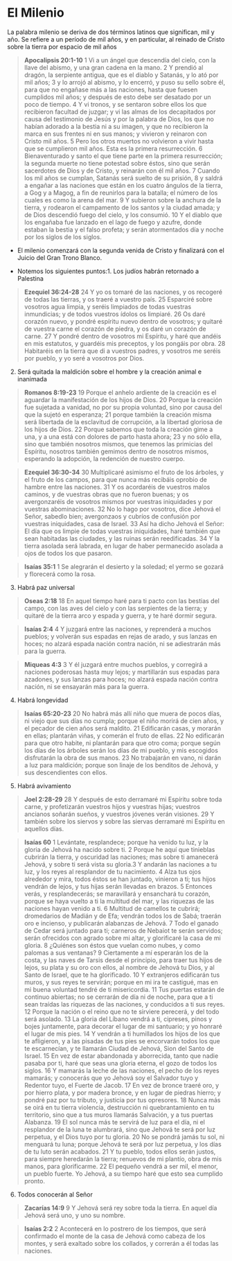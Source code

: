 # El Milenio

La palabra milenio se deriva de dos términos latinos que significan, mil y año. Se refiere a un período de mil años, y en particular, al reinado de Cristo sobre la tierra por espacio de mil años

> **Apocalipsis 20:1-10**
> 1 Vi a un ángel que descendía del cielo, con la llave del abismo, y una gran cadena en la mano.
 2 Y prendió al dragón, la serpiente antigua, que es el diablo y Satanás, y lo ató por mil años;
 3 y lo arrojó al abismo, y lo encerró, y puso su sello sobre él, para que no engañase más a las naciones, hasta que fuesen cumplidos mil años; y después de esto debe ser desatado por un poco de tiempo.
 4 Y vi tronos, y se sentaron sobre ellos los que recibieron facultad de juzgar; y vi las almas de los decapitados por causa del testimonio de Jesús y por la palabra de Dios, los que no habían adorado a la bestia ni a su imagen, y que no recibieron la marca en sus frentes ni en sus manos; y vivieron y reinaron con Cristo mil años.
 5 Pero los otros muertos no volvieron a vivir hasta que se cumplieron mil años. Esta es la primera resurrección.
 6 Bienaventurado y santo el que tiene parte en la primera resurrección; la segunda muerte no tiene potestad sobre éstos, sino que serán sacerdotes de Dios y de Cristo, y reinarán con él mil años.
 7 Cuando los mil años se cumplan, Satanás será suelto de su prisión,
 8 y saldrá a engañar a las naciones que están en los cuatro ángulos de la tierra, a Gog y a Magog, a fin de reunirlos para la batalla; el número de los cuales es como la arena del mar.
 9 Y subieron sobre la anchura de la tierra, y rodearon el campamento de los santos y la ciudad amada; y de Dios descendió fuego del cielo, y los consumió.
 10 Y el diablo que los engañaba fue lanzado en el lago de fuego y azufre, donde estaban la bestia y el falso profeta; y serán atormentados día y noche por los siglos de los siglos.

- El milenio comenzará con la segunda venida de Cristo y finalizará con el Juicio del Gran Trono Blanco.

- Notemos los siguientes puntos:1. Los judíos habrán retornado a Palestina

> **Ezequiel 36:24-28**
> 24 Y yo os tomaré de las naciones, y os recogeré de todas las tierras, y os traeré a vuestro país.
 25 Esparciré sobre vosotros agua limpia, y seréis limpiados de todas vuestras inmundicias; y de todos vuestros ídolos os limpiaré.
 26 Os daré corazón nuevo, y pondré espíritu nuevo dentro de vosotros; y quitaré de vuestra carne el corazón de piedra, y os daré un corazón de carne.
 27 Y pondré dentro de vosotros mi Espíritu, y haré que andéis en mis estatutos, y guardéis mis preceptos, y los pongáis por obra.
 28 Habitaréis en la tierra que di a vuestros padres, y vosotros me seréis por pueblo, y yo seré a vosotros por Dios.
2. Será quitada la maldición sobre el hombre y la creación animal e inanimada 

> **Romanos 8:19-23**
> 19 Porque el anhelo ardiente de la creación es el aguardar la manifestación de los hijos de Dios.
 20 Porque la creación fue sujetada a vanidad, no por su propia voluntad, sino por causa del que la sujetó en esperanza;
 21 porque también la creación misma será libertada de la esclavitud de corrupción, a la libertad gloriosa de los hijos de Dios.
 22 Porque sabemos que toda la creación gime a una, y a una está con dolores de parto hasta ahora;
 23 y no sólo ella, sino que también nosotros mismos, que tenemos las primicias del Espíritu, nosotros también gemimos dentro de nosotros mismos, esperando la adopción, la redención de nuestro cuerpo.

> **Ezequiel 36:30-34**
> 30 Multiplicaré asimismo el fruto de los árboles, y el fruto de los campos, para que nunca más recibáis oprobio de hambre entre las naciones.
 31 Y os acordaréis de vuestros malos caminos, y de vuestras obras que no fueron buenas; y os avergonzaréis de vosotros mismos por vuestras iniquidades y por vuestras abominaciones.
 32 No lo hago por vosotros, dice Jehová el Señor, sabedlo bien; avergonzaos y cubríos de confusión por vuestras iniquidades, casa de Israel.
 33 Así ha dicho Jehová el Señor: El día que os limpie de todas vuestras iniquidades, haré también que sean habitadas las ciudades, y las ruinas serán reedificadas.
 34 Y la tierra asolada será labrada, en lugar de haber permanecido asolada a ojos de todos los que pasaron.

> **Isaías 35:1**
> 1 Se alegrarán el desierto y la soledad; el yermo se gozará y florecerá como la rosa.
3. Habrá paz universal

> **Oseas 2:18**
> 18 En aquel tiempo haré para ti pacto con las bestias del campo, con las aves del cielo y con las serpientes de la tierra; y quitaré de la tierra arco y espada y guerra, y te haré dormir segura.

> **Isaías 2:4**
> 4 Y juzgará entre las naciones, y reprenderá a muchos pueblos; y volverán sus espadas en rejas de arado, y sus lanzas en hoces; no alzará espada nación contra nación, ni se adiestrarán más para la guerra.

> **Miqueas 4:3**
> 3 Y él juzgará entre muchos pueblos, y corregirá a naciones poderosas hasta muy lejos; y martillarán sus espadas para azadones, y sus lanzas para hoces; no alzará espada nación contra nación, ni se ensayarán más para la guerra.
4. Habrá longevidad

> **Isaías 65:20-23**
> 20 No habrá más allí niño que muera de pocos días, ni viejo que sus días no cumpla; porque el niño morirá de cien años, y el pecador de cien años será maldito.
 21 Edificarán casas, y morarán en ellas; plantarán viñas, y comerán el fruto de ellas.
 22 No edificarán para que otro habite, ni plantarán para que otro coma; porque según los días de los árboles serán los días de mi pueblo, y mis escogidos disfrutarán la obra de sus manos.
 23 No trabajarán en vano, ni darán a luz para maldición; porque son linaje de los benditos de Jehová, y sus descendientes con ellos.
5. Habrá avivamiento

> **Joel 2:28-29**
> 28 Y después de esto derramaré mi Espíritu sobre toda carne, y profetizarán vuestros hijos y vuestras hijas; vuestros ancianos soñarán sueños, y vuestros jóvenes verán visiones.
 29 Y también sobre los siervos y sobre las siervas derramaré mi Espíritu en aquellos días.

> **Isaías 60**
> 1 Levántate, resplandece; porque ha venido tu luz, y la gloria de Jehová ha nacido sobre ti.
 2 Porque he aquí que tinieblas cubrirán la tierra, y oscuridad las naciones; mas sobre ti amanecerá Jehová, y sobre ti será vista su gloria.3 Y andarán las naciones a tu luz, y los reyes al resplandor de tu nacimiento.
 4 Alza tus ojos alrededor y mira, todos éstos se han juntado, vinieron a ti; tus hijos vendrán de lejos, y tus hijas serán llevadas en brazos.
 5 Entonces verás, y resplandecerás; se maravillará y ensanchará tu corazón, porque se haya vuelto a ti la multitud del mar, y las riquezas de las naciones hayan venido a ti.
 6 Multitud de camellos te cubrirá; dromedarios de Madián y de Efa; vendrán todos los de Sabá; traerán oro e incienso, y publicarán alabanzas de Jehová.
 7 Todo el ganado de Cedar será juntado para ti; carneros de Nebaiot te serán servidos; serán ofrecidos con agrado sobre mi altar, y glorificaré la casa de mi gloria.
 8 ¿Quiénes son éstos que vuelan como nubes, y como palomas a sus ventanas?
 9 Ciertamente a mí esperarán los de la costa, y las naves de Tarsis desde el principio, para traer tus hijos de lejos, su plata y su oro con ellos, al nombre de Jehová tu Dios, y al Santo de Israel, que te ha glorificado.
 10 Y extranjeros edificarán tus muros, y sus reyes te servirán; porque en mi ira te castigué, mas en mi buena voluntad tendré de ti misericordia.
 11 Tus puertas estarán de continuo abiertas; no se cerrarán de día ni de noche, para que a ti sean traídas las riquezas de las naciones, y conducidos a ti sus reyes.
 12 Porque la nación o el reino que no te sirviere perecerá, y del todo será asolado.
 13 La gloria del Líbano vendrá a ti, cipreses, pinos y bojes juntamente, para decorar el lugar de mi santuario; y yo honraré el lugar de mis pies.
 14 Y vendrán a ti humillados los hijos de los que te afligieron, y a las pisadas de tus pies se encorvarán todos los que te escarnecían, y te llamarán Ciudad de Jehová, Sion del Santo de Israel.
 15 En vez de estar abandonada y aborrecida, tanto que nadie pasaba por ti, haré que seas una gloria eterna, el gozo de todos los siglos.
 16 Y mamarás la leche de las naciones, el pecho de los reyes mamarás; y conocerás que yo Jehová soy el Salvador tuyo y Redentor tuyo, el Fuerte de Jacob.
 17 En vez de bronce traeré oro, y por hierro plata, y por madera bronce, y en lugar de piedras hierro; y pondré paz por tu tributo, y justicia por tus opresores.
 18 Nunca más se oirá en tu tierra violencia, destrucción ni quebrantamiento en tu territorio, sino que a tus muros llamarás Salvación, y a tus puertas Alabanza.
 19 El sol nunca más te servirá de luz para el día, ni el resplandor de la luna te alumbrará, sino que Jehová te será por luz perpetua, y el Dios tuyo por tu gloria.
 20 No se pondrá jamás tu sol, ni menguará tu luna; porque Jehová te será por luz perpetua, y los días de tu luto serán acabados.
 21 Y tu pueblo, todos ellos serán justos, para siempre heredarán la tierra; renuevos de mi plantío, obra de mis manos, para glorificarme.
 22 El pequeño vendrá a ser mil, el menor, un pueblo fuerte. Yo Jehová, a su tiempo haré que esto sea cumplido pronto.
6. Todos conocerán al Señor

> **Zacarías 14:9**
> 9 Y Jehová será rey sobre toda la tierra. En aquel día Jehová será uno, y uno su nombre.

> **Isaías 2:2**
> 2 Acontecerá en lo postrero de los tiempos, que será confirmado el monte de la casa de Jehová como cabeza de los montes, y será exaltado sobre los collados, y correrán a él todas las naciones.

